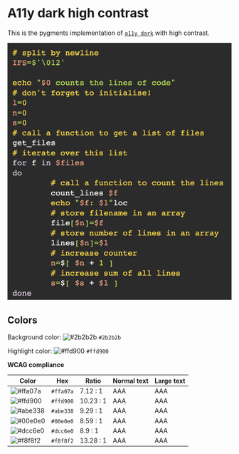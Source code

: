 # A11y dark high contrast

This is the pygments implementation of [`a11y dark`](https://github.com/ericwbailey/a11y-syntax-highlighting) with high contrast.

![Screenshot of the dark accessibility theme in a bash script](./images/a11y-high-contrast-dark.png)

## Colors

Background color: ![#2b2b2b](https://via.placeholder.com/20/2b2b2b/2b2b2b.png) `#2b2b2b`

Highlight color: ![#ffd900](https://via.placeholder.com/20/ffd900/ffd900.png) `#ffd900`

**WCAG compliance**

| Color | Hex | Ratio | Normal text | Large text |
| ----- | --- | ----- | ----------- | ---------- |
| ![#ffa07a](https://via.placeholder.com/20/ffa07a/ffa07a.png) | `#ffa07a` | 7.12 : 1 | AAA | AAA |
| ![#ffd900](https://via.placeholder.com/20/ffd900/ffd900.png) | `#ffd900` | 10.23 : 1 | AAA | AAA |
| ![#abe338](https://via.placeholder.com/20/abe338/abe338.png) | `#abe338` | 9.29 : 1 | AAA | AAA |
| ![#00e0e0](https://via.placeholder.com/20/00e0e0/00e0e0.png) | `#00e0e0` | 8.59 : 1 | AAA | AAA |
| ![#dcc6e0](https://via.placeholder.com/20/dcc6e0/dcc6e0.png) | `#dcc6e0` | 8.9 : 1 | AAA | AAA |
| ![#f8f8f2](https://via.placeholder.com/20/f8f8f2/f8f8f2.png) | `#f8f8f2` | 13.28 : 1 | AAA | AAA |
